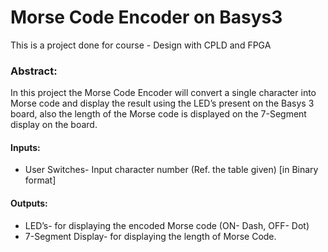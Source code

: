 # Morse Code Encoder on Basys3

This is a project done for course - Design with CPLD and FPGA 
### **Abstract:**
In this project the Morse Code Encoder will convert a single character into Morse code and display the result using the LED’s present on the Basys 3 board, also the length of the Morse code is displayed on the 7-Segment display on the board.
	
#### **Inputs:**
* User Switches- Input character number (Ref. the table given) [in Binary format]

#### **Outputs:**
* LED’s- for displaying the encoded Morse code (ON- Dash, OFF- Dot)
* 7-Segment Display- for displaying the length of Morse Code.



